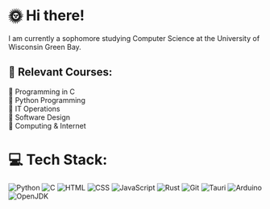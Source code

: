 # 🌞 Hi there!
I am currently a sophomore studying Computer Science at the University of Wisconsin Green Bay.

## 📕 Relevant Courses:
🔴 Programming in C <br>
🔴 Python Programming <br>
🔴 IT Operations <br>
🔴 Software Design <br>
🔴 Computing & Internet

# 💻 Tech Stack:
![Python](https://img.shields.io/badge/Python-3776AB?style=for-the-badge&logo=python&logoColor=white) 
![C](https://img.shields.io/badge/C-00599C?style=for-the-badge&logo=c&logoColor=white) 
![HTML](https://img.shields.io/badge/HTML-E34F26?style=for-the-badge&logo=html5&logoColor=white) 
![CSS](https://img.shields.io/badge/CSS-663399?style=for-the-badge&logo=css&logoColor=white) 
![JavaScript](https://img.shields.io/badge/JavaScript-F7DF1E?style=for-the-badge&logo=javascript&logoColor=white) 
![Rust](https://img.shields.io/badge/Rust-000000?style=for-the-badge&logo=rust&logoColor=white) 
![Git](https://img.shields.io/badge/Git-F05032?style=for-the-badge&logo=git&logoColor=white)
![Tauri](https://img.shields.io/badge/Tauri-24C8D8?style=for-the-badge&logo=tauri&logoColor=white)
![Arduino](https://img.shields.io/badge/Arduino-0878F?style=for-the-badge&logo=arduino&logoColor=white)
![OpenJDK](https://img.shields.io/badge/OpenJDK-000000?style=for-the-badge&logo=openjdk&logoColor=white)
